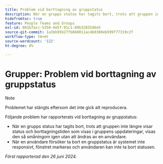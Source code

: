 ```yaml
---
title: Problem vid borttagning av gruppstatus
description: När en grupps status har tagits bort, trots att gruppen inte längre visar status och borttagningstiden som visas i gruppens uppdateringar, visas den så småningom igen utan att ändras av en användare.
hidefromtoc: true
feature: People Teams and Groups
exl-id: 061bfacc-5350-4e5f-91c1-89b32835d6e5
source-git-commit: 1a3bb95b27fb660011ac4b0380eb599f77319c2f
workflow-type: tm+mt
source-wordcount: '122'
ht-degree: 0%

---
```


# Grupper: Problem vid borttagning av gruppstatus

>[!NOTE]
>
>Problemet har stängts eftersom det inte gick att reproducera.

Följande problem har rapporterats vid borttagning av gruppstatus:

* När en grupps status har tagits bort, trots att gruppen inte längre visar status och borttagningstiden som visas i gruppens uppdateringar, visas den så småningom igen utan att ändras av en användare.
* När en användare försöker ta bort en gruppstatus är systemet inte responsivt, fönstret markeras och användaren kan inte ta bort statusen.

_Först rapporterad den 26 juni 2024._
